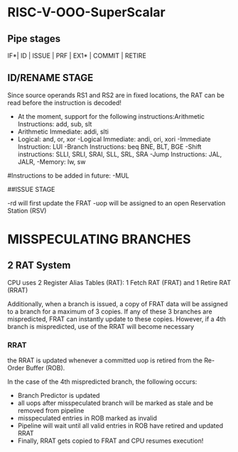 # RISC-V-OOO-SuperScalar
## Pipe stages

IF*| ID | ISSUE | PRF | EX1* | COMMIT | RETIRE 

## ID/RENAME STAGE

  Since source operands RS1 and RS2 are in fixed locations, the RAT can be read before the instruction is decoded!
-   At the moment, support for the following instructions:Arithmetic Instructions: add, sub, slt
-   Arithmetic Immediate: addi, slti
-   Logical: and, or, xor
  -Logical Immediate: andi, ori, xori
  -Immediate Instruction: LUI
  -Branch Instructions: 	beq BNE, BLT, BGE
  -Shift instructions: SLLI, SRLI, SRAI, SLL, SRL, SRA
  -Jump Instructions: JAL, JALR,
  -Memory: lw, sw
  
  #Instructions to be added in future:
  -MUL

##ISSUE STAGE

-rd will first update the FRAT
-uop will be assigned to an open Reservation Station (RSV)


# MISSPECULATING BRANCHES

## 2 RAT System

CPU uses 2 Register Alias Tables (RAT): 1 Fetch RAT (FRAT) and 1 Retire RAT (RRAT)

Additionally, when a branch is issued, a copy of FRAT data will be assigned to a branch for a maximum of 3 copies. If any of these 3 branches are mispredicted, FRAT can instantly update to these copies. However, if a 4th branch is mispredicted, use of the RRAT will become necessary

### RRAT

the RRAT is updated whenever a committed uop is retired from the Re-Order Buffer (ROB). 

In the case of the 4th mispredicted branch, the following occurs:
- Branch Predictor is updated
- all uops after misspeculated branch will be marked as stale and be removed from pipeline
- misspeculated entries in ROB marked as invalid
- Pipeline will wait until all valid entries in ROB have retired and updated RRAT
- Finally, RRAT gets copied to FRAT and CPU resumes execution!
